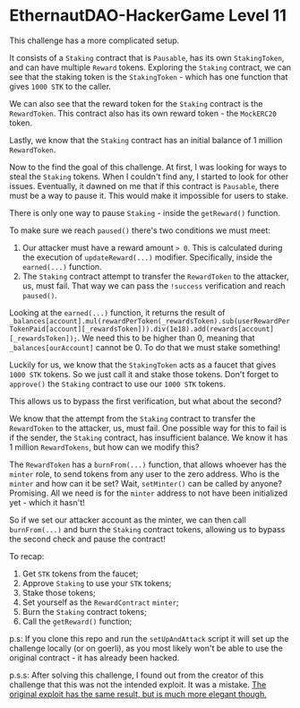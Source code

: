 # EthernautDAO-HackerGame Level 11

This challenge has a more complicated setup.

It consists of a `Staking` contract that is `Pausable`, has its own `StakingToken`, and can have multiple `Reward` tokens.
Exploring the `Staking` contract, we can see that the staking token is the `StakingToken` - which has one function that gives `1000 STK` to the caller.

We can also see that the reward token for the `Staking` contract is the `RewardToken`. This contract also has its own reward token - the `MockERC20` token.

Lastly, we know that the `Staking` contract has an initial balance of 1 million `RewardToken`.

Now to the find the goal of this challenge. At first, I was looking for ways to steal the `Staking` tokens. When I couldn't find any, I started to look for other issues. Eventually, it dawned on me that if this contract is `Pausable`, there must be a way to pause it. This would make it impossible for users to stake. 

There is only one way to pause `Staking` - inside the `getReward()` function.

To make sure we reach `paused()` there's two conditions we must meet:
1. Our attacker must have a reward amount `> 0`. This is calculated during the execution of `updateReward(...)` modifier. Specifically, inside the `earned(...)` function.
2. The `Staking` contract attempt to transfer the `RewardToken` to the attacker, us, must fail. That way we can pass the `!success` verification and reach `paused()`.

Looking at the `earned(...)` function, it returns the result of `_balances[account].mul(rewardPerToken(_rewardsToken).sub(userRewardPerTokenPaid[account][_rewardsToken])).div(1e18).add(rewards[account][_rewardsToken]);`. We need this to be higher than 0, meaning that `_balances[ourAccount]` cannot be 0. To do that we must stake something!

Luckily for us, we know that the `StakingToken` acts as a faucet that gives `1000 STK` tokens. So we just call it and stake those tokens. Don't forget to `approve()` the `Staking` contract to use our `1000 STK` tokens.

This allows us to bypass the first verification, but what about the second?

We know that the attempt from the `Staking` contract to transfer the `RewardToken` to the attacker, us, must fail.
One possible way for this to fail is if the sender, the `Staking` contract, has insufficient balance. We know it has 1 million `RewardTokens`, but how can we modify this?

The `RewardToken` has a `burnFrom(...)` function, that allows whoever has the `minter` role, to send tokens from any user to the zero address. 
Who is the `minter` and how can it be set? Wait, `setMinter()` can be called by anyone? Promising. All we need is for the `minter` address to not have been initialized yet - which it hasn't!

So if we set our attacker account as the minter, we can then call `burnFrom(...)` and burn the `Staking` contract tokens, allowing us to bypass the second check and pause the contract!

To recap:
1. Get `STK` tokens from the faucet;
2. Approve `Staking` to use your `STK` tokens;
3. Stake those tokens;
4. Set yourself as the `RewardContract` `minter`;
5. Burn the `Staking` contract tokens;
6. Call the `getReward()` function;

p.s: If you clone this repo and run the `setUpAndAttack` script it will set up the challenge locally (or on goerli), as you most likely won't be able to use the original contract - it has already been hacked.

p.s.s: After solving this challenge, I found out from the creator of this challenge that this was not the intended exploit. It was a mistake. [The original exploit has the same result, but is much more elegant though.](https://github.com/beskay/solidity-challenges/blob/main/writeups/Staking.md)